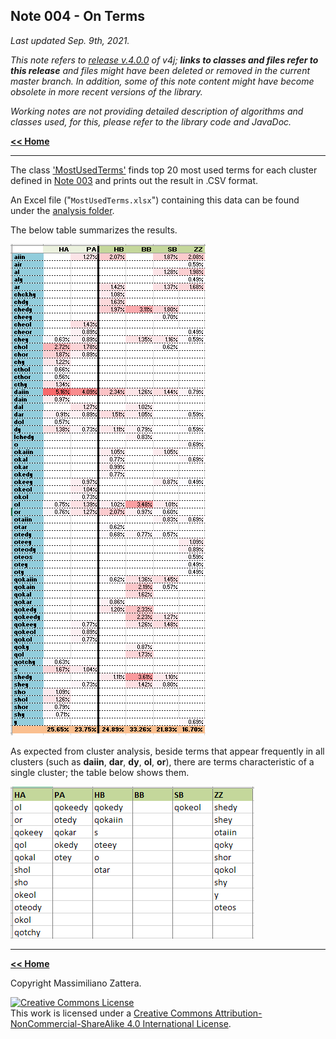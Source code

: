## Note 004 - On Terms

_Last updated Sep. 9th, 2021._

_This note refers to [release v.4.0.0](https://github.com/mzattera/v4j/tree/v.4.0.0) of v4j;
**links to classes and files refer to this release** and files might have been deleted or removed in the current master branch.
In addition, some of this note content might have become obsolete in more recent versions of the library._

_Working notes are not providing detailed description of algorithms and classes used, for this, please refer to the 
library code and JavaDoc._

[**<< Home**](..)

---

The class
['MostUsedTerms']()
finds top 20 most used terms for each cluster defined in [Note 003](../003) and prints out the result in .CSV format.

An Excel file ("`MostUsedTerms.xlsx`") containing this data can be found under the
[analysis folder](https://github.com/mzattera/v4j/tree/master/resources/analysis).

The below table summarizes the results.

![Most used terms](images/Terms.PNG)

As expected from cluster analysis, beside terms that appear frequently in all clusters (such as **daiin**, **dar**, **dy**, **ol**, **or**),
there are terms characteristic of a single cluster; the table below shows them.

![Most used terms](images/Unique.PNG)

---

[**<< Home**](..)

Copyright Massimiliano Zattera.

<a rel="license" href="http://creativecommons.org/licenses/by-nc-sa/4.0/"><img alt="Creative Commons License" style="border-width:0" src="https://i.creativecommons.org/l/by-nc-sa/4.0/88x31.png" /></a><br />This work is licensed under a <a rel="license" href="http://creativecommons.org/licenses/by-nc-sa/4.0/">Creative Commons Attribution-NonCommercial-ShareAlike 4.0 International License</a>.
